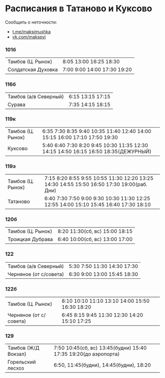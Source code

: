 # Расписания в Татаново и Куксово

Сообщить о неточности:
* [t.me/maksimushka](https://t.me/maksimushka)
* [vk.com/makspvi](https://vk.com/makspvi)

### 101б
<table>
    <tr>
        <td>Тамбов (Ц. Рынок)</td>
        <td>8:05 13:00 16:25 18:30</td>
    </tr>
    <tr>
        <td>Солдатская Духовка</td>
        <td>7:00 9:00 14:00 17:30 19:20</td>
    </tr>
</table>

### 116б
<table>
    <tr>
        <td>Тамбов (а/в Северный)</td>
        <td>6:15 13:15 17:15</td>
    </tr>
    <tr>
        <td>Сурава</td>
        <td>7:35 14:15 18:15</td>
    </tr>
</table>

### 119к
<table>
    <tr>
        <td>Тамбов (Ц. Рынок)</td>
        <td>6:35 7:30 8:35 9:40 10:35 11:40 12:40 14:00 15:15 16:00 17:10 17:50 19:30</td>
    </tr>
    <tr>
        <td>Куксово</td>
        <td>5:40 6:40 7:30 8:20 9:45 10:30 11:35 12:30 14:15 14:50 16:15 16:50 18:35(ДЕЖУРНЫЙ)</td>
    </tr>
</table>

### 119э
<table>
    <tr>
        <td>Тамбов (Ц. Рынок)</td>
        <td>7:15 8:20 8:55 9:55 10:55 11:30 12:20 13:25 14:30 14:55 15:50 16:50 17:30 19:00(раб. Дни)</td>
    </tr>
    <tr>
        <td>Татаново</td>
        <td>6:40 7:30 7:50 9:00 9:30 10:30 11:30 12:25 12:55 14:00 15:10 15:45 16:40 17:30 18:10</td>
    </tr>
</table>

### 120б
<table>
    <tr>
        <td>Тамбов (Ц. Рынок)</td>
        <td>8:20 11:30(сб, вс) 15:00 18:15</td>
    </tr>
    <tr>
        <td>Троицкая Дубрава</td>
        <td>6:40 10:00(сб, вс) 13:00 17:00</td>
    </tr>
</table>

### 122
<table>
    <tr>
        <td>Тамбов (а/в Северный)</td>
        <td>5:30 7:50 11:30 14:30 17:30</td>
    </tr>
    <tr>
        <td>Черняное (от с/совета)</td>
        <td>6:30 9:00 13:00 15:45 18:30</td>
    </tr>
</table>

### 122б
<table>
    <tr>
        <td>Тамбов (Ц. Рынок)</td>
      <td>8:10 10:10 11:10 13:10 14:00 15:50 16:30 18:20</td>
    </tr>
    <tr>
        <td>Черняное (от с/совета)</td>
        <td>6:45 8:15 9:45 11:30 12:30 14:20 15:10 17:25</td>
    </tr>
</table>

### 129
<table>
    <tr>
        <td>Тамбов (Ж/Д Вокзал)</td>
        <td>7:50 10:45(сб, вс) 13:45(будни) 15:40 17:35 19:20(до аэропорта)</td>
    </tr>
    <tr>
        <td>Горельский лесхоз</td>
        <td>6:50, 11:45(будни), 14:45(будни), 18:20</td>
    </tr>
</table>

